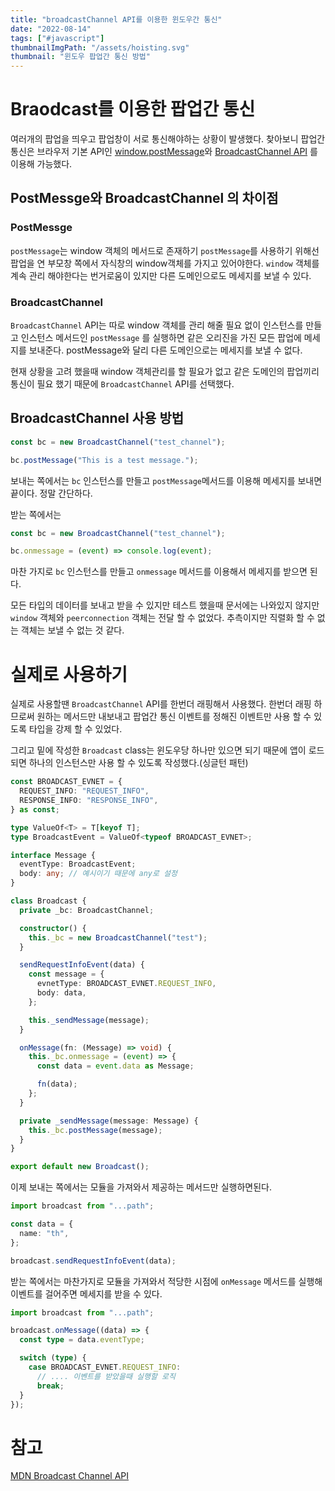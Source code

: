 ```yaml
---
title: "broadcastChannel API를 이용한 윈도우간 통신"
date: "2022-08-14"
tags: ["#javascript"]
thumbnailImgPath: "/assets/hoisting.svg"
thumbnail: "윈도우 팝업간 통신 방법"
---
```


# Braodcast를 이용한 팝업간 통신

여러개의 팝업을 띄우고 팝업창이 서로 통신해야하는 상황이 발생했다. 찾아보니 팝업간 통신은 브라우저 기본 API인 [window.postMessage](https://developer.mozilla.org/ko/docs/Web/API/Window/postMessage)와 [BroadcastChannel API](https://developer.mozilla.org/en-US/docs/Web/API/Broadcast_Channel_API) 를 이용해 가능했다.

## PostMessge와 BroadcastChannel 의 차이점

### PostMessge

`postMessage`는 window 객체의 메서드로 존재하기 `postMessage`를 사용하기 위해선 팝업을 연 부모창 쪽에서 자식창의 window객체를 가지고 있어야한다. `window` 객체를 계속 관리 해야한다는 번거로움이 있지만 다른 도메인으로도 메세지를 보낼 수 있다.

### BroadcastChannel

`BroadcastChannel` API는 따로 window 객체를 관리 해줄 필요 없이 인스턴스를 만들고 인스턴스 메서드인 `postMessage` 를 실행하면 같은 오리진을 가진 모든 팝업에 메세지를 보내준다. postMessage와 달리 다른 도메인으로는 메세지를 보낼 수 없다.

현재 상황을 고려 했을때 window 객체관리를 할 필요가 없고 같은 도메인의 팝업끼리 통신이 필요 했기 때문에 `BroadcastChannel` API를 선택했다.

## BroadcastChannel 사용 방법

```typescript
const bc = new BroadcastChannel("test_channel");

bc.postMessage("This is a test message.");
```

보내는 쪽에서는 `bc` 인스턴스를 만들고 `postMessage`메서드를 이용해 메세지를 보내면 끝이다. 정말 간단하다.

받는 쪽에서는

```typescript
const bc = new BroadcastChannel("test_channel");

bc.onmessage = (event) => console.log(event);
```

마찬 가지로 `bc` 인스턴스를 만들고 `onmessage` 메서드를 이용해서 메세지를 받으면 된다.

모든 타입의 데이터를 보내고 받을 수 있지만 테스트 했을때 문서에는 나와있지 않지만 `window` 객체와 `peerconnection` 객체는 전달 할 수 없었다. 추측이지만 직렬화 할 수 없는 객체는 보낼 수 없는 것 같다.

# 실제로 사용하기

실제로 사용할땐 `BroadcastChannel` API를 한번더 래핑해서 사용했다. 한번더 래핑 하므로써 원하는 메서드만 내보내고 팝업간 통신 이벤트를 정해진 이벤트만 사용 할 수 있도록 타입을 강제 할 수 있었다.

그리고 밑에 작성한 `Broadcast` class는 윈도우당 하나만 있으면 되기 때문에 앱이 로드되면 하나의 인스턴스만 사용 할 수 있도록 작성했다.(싱글턴 패턴)

```typescript
const BROADCAST_EVNET = {
  REQUEST_INFO: "REQUEST_INFO",
  RESPONSE_INFO: "RESPONSE_INFO",
} as const;

type ValueOf<T> = T[keyof T];
type BroadcastEvent = ValueOf<typeof BROADCAST_EVNET>;

interface Message {
  eventType: BroadcastEvent;
  body: any; // 예시이기 때문에 any로 설정
}

class Broadcast {
  private _bc: BroadcastChannel;

  constructor() {
    this._bc = new BroadcastChannel("test");
  }

  sendRequestInfoEvent(data) {
    const message = {
      evnetType: BROADCAST_EVNET.REQUEST_INFO,
      body: data,
    };

    this._sendMessage(message);
  }

  onMessage(fn: (Message) => void) {
    this._bc.onmessage = (event) => {
      const data = event.data as Message;

      fn(data);
    };
  }

  private _sendMessage(message: Message) {
    this._bc.postMessage(message);
  }
}

export default new Broadcast();
```

이제 보내는 쪽에서는 모듈을 가져와서 제공하는 메서드만 실행하면된다.

```typescript
import broadcast from "...path";

const data = {
  name: "th",
};

broadcast.sendRequestInfoEvent(data);
```

받는 쪽에서는 마찬가지로 모듈을 가져와서 적당한 시점에 `onMessage` 메서드를 실행해 이벤트를 걸어주면 메세지를 받을 수 있다.

```typescript
import broadcast from "...path";

broadcast.onMessage((data) => {
  const type = data.eventType;

  switch (type) {
    case BROADCAST_EVNET.REQUEST_INFO:
      // .... 이벤트를 받았을때 실행할 로직
      break;
  }
});
```

# 참고

[MDN Broadcast Channel API](https://developer.mozilla.org/en-US/docs/Web/API/Broadcast_Channel_API)
